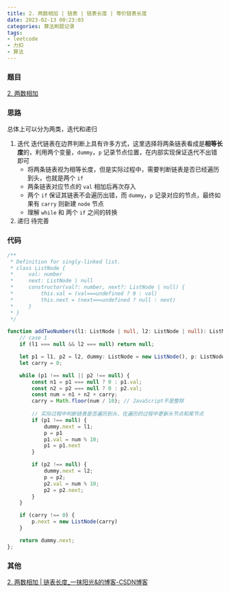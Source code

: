 ```yaml
---
title: 2. 两数相加 | 链表 | 链表长度 | 等价链表长度
date: 2023-02-13 00:23:03
categories: 算法刷题记录
tags:
- leetcode
- 力扣
- 算法
---
```


### 题目

[2. 两数相加](https://leetcode.cn/problems/add-two-numbers/)

### 思路

总体上可以分为两类，迭代和递归

1. 迭代
   迭代链表在边界判断上具有许多方式，这里选择将两条链表看成是**相等长度**的，利用两个变量，`dummy`，`p` 记录节点位置，在内部实现保证迭代不出错即可
   - 将两条链表视为相等长度，但是实际过程中，需要判断链表是否已经遍历到头，也就是两个 `if`
   - 两条链表对应节点的 `val` 相加后再次存入
   - 两个 `if` 保证其链表不会遍历出错，而 `dummy`，`p` 记录对应的节点，最终如果有 `carry` 则新建 `node` 节点
   - 理解 `while` 和 两个 `if` 之间的转换
2. 递归
   待完善

### 代码


```ts
/**
 * Definition for singly-linked list.
 * class ListNode {
 *     val: number
 *     next: ListNode | null
 *     constructor(val?: number, next?: ListNode | null) {
 *         this.val = (val===undefined ? 0 : val)
 *         this.next = (next===undefined ? null : next)
 *     }
 * }
 */

function addTwoNumbers(l1: ListNode | null, l2: ListNode | null): ListNode | null {
    // case 1
    if (l1 === null && l2 === null) return null;

    let p1 = l1, p2 = l2, dummy: ListNode = new ListNode(), p: ListNode = new ListNode();
    let carry = 0;

    while (p1 !== null || p2 !== null) {
        const n1 = p1 === null ? 0 : p1.val;
        const n2 = p2 === null ? 0 : p2.val;
        const num = n1 + n2 + carry;
        carry = Math.floor(num / 10); // JavaScript不是整除
		
        // 实际过程中判断链表是否遍历到头，在遍历的过程中更新头节点和尾节点
        if (p1 !== null) {
            dummy.next = l1;
            p = p1
            p1.val = num % 10;
            p1 = p1.next
        }

        if (p2 !== null) {
            dummy.next = l2;
            p = p2;
            p2.val = num % 10;
            p2 = p2.next;
        }
    }

    if (carry !== 0) {
        p.next = new ListNode(carry)
    }

    return dummy.next;
};
```

### 其他

[2. 两数相加 | 链表长度_一抹阳光&的博客-CSDN博客](https://blog.csdn.net/qq_45759413/article/details/129095739?csdn_share_tail={"type"%3A"blog"%2C"rType"%3A"article"%2C"rId"%3A"129095739"%2C"source"%3A"qq_45759413"})
